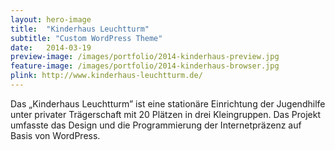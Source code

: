 ```yaml
---
layout: hero-image
title:  "Kinderhaus Leuchtturm"
subtitle: "Custom WordPress Theme"
date:   2014-03-19
preview-image: /images/portfolio/2014-kinderhaus-preview.jpg
feature-image: /images/portfolio/2014-kinderhaus-browser.jpg
plink: http://www.kinderhaus-leuchtturm.de/
---
```


Das „Kinderhaus Leuchtturm” ist eine stationäre Einrichtung der Jugendhilfe unter privater Trägerschaft mit 20 Plätzen in drei Kleingruppen. Das Projekt umfasste das Design und die Programmierung der Internetpräzenz auf Basis von WordPress.
